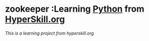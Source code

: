 # zookeeper :Learning [Python] from [HyperSkill.org]
###### This is a learning project from hyperskill.org


[HyperSkill.org]:https://hyperskill.org/
[Python]:https://python.org
